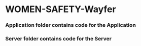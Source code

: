 # WOMEN-SAFETY-Wayfer


### Application folder contains code for the Application
### Server folder contains code for the Server
